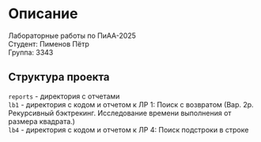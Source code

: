 # Описание

Лабораторные работы по ПиАА-2025\
Студент: Пименов Пётр\
Группа: 3343

## Структура проекта

```reports``` - директория с отчетами\
```lb1``` - директория с кодом и отчетом к ЛР 1: Поиск с возвратом (Вар. 2р. Рекурсивный бэктрекинг. Исследование времени выполнения от размера квадрата.)\
```lb4``` - директория с кодом и отчетом к ЛР 4: Поиск подстроки в строке
